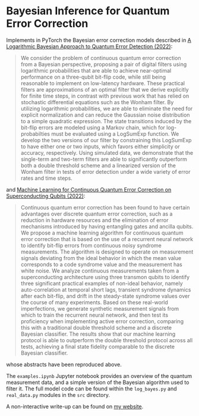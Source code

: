 # Bayesian Inference for Quantum Error Correction
Implements in PyTorch the Bayesian error correction models described in [A Logarithmic Bayesian Approach to Quantum Error Detection (2022)](https://arxiv.org/abs/2110.10732):
> We consider the problem of continuous quantum error correction from a Bayesian perspective, proposing a pair of digital filters using logarithmic probabilities that are able to achieve near-optimal performance on a three-qubit bit-flip code, while still being reasonable to implement on low-latency hardware. These practical filters are approximations of an optimal filter that we derive explicitly for finite time steps, in contrast with previous work that has relied on stochastic differential equations such as the Wonham filter. By utilizing logarithmic probabilities, we are able to eliminate the need for explicit normalization and can reduce the Gaussian noise distribution to a simple quadratic expression. The state transitions induced by the bit-flip errors are modeled using a Markov chain, which for log-probabilties must be evaluated using a LogSumExp function. We develop the two versions of our filter by constraining this LogSumExp to have either one or two inputs, which favors either simplicity or accuracy, respectively. Using simulated data, we demonstrate that the single-term and two-term filters are able to significantly outperform both a double threshold scheme and a linearized version of the Wonham filter in tests of error detection under a wide variety of error rates and time steps.

and [Machine Learning for Continuous Quantum Error Correction on Superconducting Qubits (2022)](https://arxiv.org/abs/2110.10378):

> Continuous quantum error correction has been found to have certain advantages over discrete quantum error correction, such as a reduction in hardware resources and the elimination of error mechanisms introduced by having entangling gates and ancilla qubits. We propose a machine learning algorithm for continuous quantum error correction that is based on the use of a recurrent neural network to identify bit-flip errors from continuous noisy syndrome measurements. The algorithm is designed to operate on measurement signals deviating from the ideal behavior in which the mean value corresponds to a code syndrome value and the measurement has white noise. We analyze continuous measurements taken from a superconducting architecture using three transmon qubits to identify three significant practical examples of non-ideal behavior, namely auto-correlation at temporal short lags, transient syndrome dynamics after each bit-flip, and drift in the steady-state syndrome values over the course of many experiments. Based on these real-world imperfections, we generate synthetic measurement signals from which to train the recurrent neural network, and then test its proficiency when implementing active error correction, comparing this with a traditional double threshold scheme and a discrete Bayesian classifier. The results show that our machine learning protocol is able to outperform the double threshold protocol across all tests, achieving a final state fidelity comparable to the discrete Bayesian classifier.

whose abstracts have been reproduced above.

The `examples.ipynb` Jupyter notebook provides an overview of the quantum measurement data, and a simple version of the Bayesian algorithm used to filter it. The full model code can be found within the `log_bayes.py` and `real_data.py` modules in the `src` directory.

A non-interactive write-up can be found on [my website](https://ianconvy.github.io/projects/phd/bayesian/bayesian.html).
